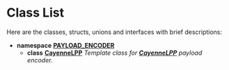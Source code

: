 
# Class List


Here are the classes, structs, unions and interfaces with brief descriptions:

* **namespace** [**PAYLOAD\_ENCODER**](namespacePAYLOAD__ENCODER.md)     
    * **class** [**CayenneLPP**](classPAYLOAD__ENCODER_1_1CayenneLPP.md) _Template class for_ [_**CayenneLPP**_](classPAYLOAD__ENCODER_1_1CayenneLPP.md) _payload encoder._    

